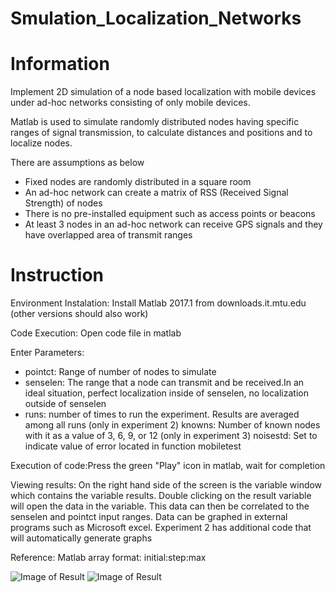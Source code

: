 # Smulation_Localization_Networks

# Information
Implement 2D simulation of a node based localization with mobile devices under ad-hoc networks consisting of only mobile devices. 
  
Matlab is used to simulate randomly distributed nodes having specific ranges of signal transmission, to calculate distances and positions and to localize nodes.   

There are assumptions as below 
- Fixed nodes are randomly distributed in a square room 
- An ad-hoc network can create a matrix of RSS (Received Signal Strength) of nodes 
- There is no pre-installed equipment such as access points or beacons
- At least 3 nodes in an ad-hoc network can receive GPS signals and they have overlapped area of transmit ranges 

# Instruction

Environment Instalation: Install Matlab 2017.1 from downloads.it.mtu.edu (other versions should also work)

Code Execution:	Open code file in matlab

Enter Parameters:
- pointct: Range of number of nodes to simulate
- senselen: The range that a node can transmit and be received.In an ideal situation, perfect localization inside of senselen, no localization outside of senselen
- runs: number of times to run the experiment. Results are averaged among all runs
	(only in experiment 2) knowns: Number of known nodes with it as a value of 3, 6, 9, or 12
	(only in experiment 3) noisestd: Set to indicate value of error located in function mobiletest

Execution of code:Press the green "Play" icon in matlab, wait for completion

Viewing results: On the right hand side of the screen is the variable window which contains the variable results. Double clicking on the result variable will open the data in the variable. This data can then be correlated to the senselen and pointct input ranges. Data can be graphed in external programs such as Microsoft excel. Experiment 2 has additional code that will automatically generate graphs

Reference: Matlab array format:  initial:step:max

![Image of Result](https://github.com/SangjinKO/Smulation_Localization_Networks/images/Figure1.png)
![Image of Result](https://github.com/SangjinKO/Smulation_Localization_Networks/images/Figure2.png)

